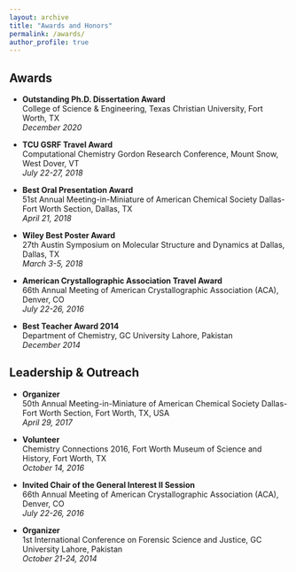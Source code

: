 ```yaml
---
layout: archive
title: "Awards and Honors"
permalink: /awards/
author_profile: true
---
```


Awards
-----
- **Outstanding Ph.D. Dissertation Award**  
  College of Science & Engineering, Texas Christian University, Fort Worth, TX  
  *December 2020*

- **TCU GSRF Travel Award**  
  Computational Chemistry Gordon Research Conference, Mount Snow, West Dover, VT  
  *July 22-27, 2018*

- **Best Oral Presentation Award**  
  51st Annual Meeting-in-Miniature of American Chemical Society Dallas-Fort Worth Section, Dallas, TX  
  *April 21, 2018*

- **Wiley Best Poster Award**  
  27th Austin Symposium on Molecular Structure and Dynamics at Dallas, Dallas, TX  
  *March 3-5, 2018*

- **American Crystallographic Association Travel Award**  
  66th Annual Meeting of American Crystallographic Association (ACA), Denver, CO  
  *July 22-26, 2016*

- **Best Teacher Award 2014**  
  Department of Chemistry, GC University Lahore, Pakistan  
  *December 2014*


Leadership & Outreach
-----
- **Organizer**  
  50th Annual Meeting-in-Miniature of American Chemical Society Dallas-Fort Worth Section, Fort Worth, TX, USA  
  *April 29, 2017*

- **Volunteer**  
  Chemistry Connections 2016, Fort Worth Museum of Science and History, Fort Worth, TX  
  *October 14, 2016*

- **Invited Chair of the General Interest II Session**  
  66th Annual Meeting of American Crystallographic Association (ACA), Denver, CO  
  *July 22-26, 2016*

- **Organizer**  
  1st International Conference on Forensic Science and Justice, GC University Lahore, Pakistan  
  *October 21-24, 2014*
